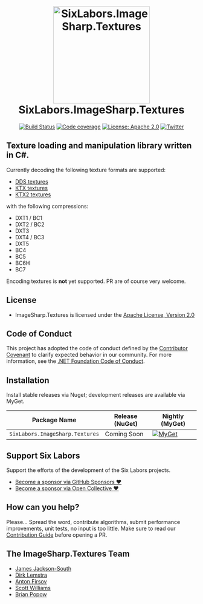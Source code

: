 <h1 align="center">

<img src="https://github.com/SixLabors/Branding/raw/main/icons/imagesharp.textures/sixlabors.imagesharp.textures.svg?sanitize=true" alt="SixLabors.ImageSharp.Textures" width="256"/>
<br/>
SixLabors.ImageSharp.Textures
</h1>

<div align="center">

[![Build Status](https://img.shields.io/github/actions/workflow/status/SixLabors/ImageSharp.Textures/build-and-test.yml?branch=main)](https://github.com/SixLabors/ImageSharp.Textures/actions)
[![Code coverage](https://codecov.io/gh/SixLabors/ImageSharp.Textures/branch/main/graph/badge.svg)](https://codecov.io/gh/SixLabors/ImageSharp)
[![License: Apache 2.0](https://img.shields.io/badge/license-Apache%202.0-blue.svg)](https://opensource.org/licenses/Apache-2.0)
[![Twitter](https://img.shields.io/twitter/url/http/shields.io.svg?style=flat&logo=twitter)](https://twitter.com/intent/tweet?hashtags=imagesharp,dotnet,oss&text=ImageSharp.+A+new+cross-platform+2D+graphics+API+in+C%23&url=https%3a%2f%2fgithub.com%2fSixLabors%2fImageSharp&via=sixlabors)

</div>

## Texture loading and manipulation library written in C#.

Currently decoding the following texture formats are supported:

- [DDS textures]()
- [KTX textures](http://paulbourke.net/dataformats/ktx/)
- [KTX2 textures](https://github.khronos.org/KTX-Specification/)

with the following compressions:

- DXT1 / BC1
- DXT2 / BC2
- DXT3
- DXT4 / BC3
- DXT5
- BC4
- BC5
- BC6H
- BC7

Encoding textures is **not** yet supported. PR are of course very welcome.

## License

- ImageSharp.Textures is licensed under the [Apache License, Version 2.0](https://opensource.org/licenses/Apache-2.0)

## Code of Conduct  
This project has adopted the code of conduct defined by the [Contributor Covenant](https://contributor-covenant.org/) to clarify expected behavior in our community.
For more information, see the [.NET Foundation Code of Conduct](https://dotnetfoundation.org/code-of-conduct).

## Installation 

Install stable releases via Nuget; development releases are available via MyGet.

| Package Name                   | Release (NuGet) | Nightly (MyGet) |
|--------------------------------|-----------------|-----------------|
| `SixLabors.ImageSharp.Textures`         | Coming Soon | [![MyGet](https://img.shields.io/myget/sixlabors/vpre/SixLabors.ImageSharp.svg)](https://www.myget.org/feed/sixlabors/package/nuget/SixLabors.ImageSharp.Textures) |

## Support Six Labors

Support the efforts of the development of the Six Labors projects.
 - [Become a sponsor via GitHub Sponsors :heart:]( https://github.com/sponsors/SixLabors)
 - [Become a sponsor via Open Collective :heart:](https://opencollective.com/sixlabors)

## How can you help?

Please... Spread the word, contribute algorithms, submit performance improvements, unit tests, no input is too little. Make sure to read our [Contribution Guide](.github/CONTRIBUTING.md) before opening a PR.

## The ImageSharp.Textures Team

- [James Jackson-South](https://github.com/jimbobsquarepants)
- [Dirk Lemstra](https://github.com/dlemstra)
- [Anton Firsov](https://github.com/antonfirsov)
- [Scott Williams](https://github.com/tocsoft)
- [Brian Popow](https://github.com/brianpopow)
